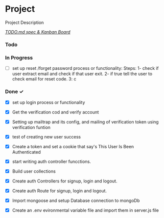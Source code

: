 # Project

Project Description

<em>[TODO.md spec & Kanban Board](https://bit.ly/3fCwKfM)</em>

### Todo


### In Progress

- [ ] set up reset /forget password process or functionality: Steps: 1- check if user extract email and check if that user exit. 2- if true tell the user to check email for reset code. 3: c  

### Done ✓

- [x] set up login process or functionality  
- [x] Get the verification cod and verify account  
- [x] Setting up mailtrap and its config, and mailing of verification token using verification funtion  
- [x] test of creating new user success  
- [x] Create a token and set a cookie that say's This User Is Been Authenticated  
- [x] start writing auth controller funcctions.  
- [x] Build user collections  
- [x] Create auth Controllers for signup, login and logout.  
- [x] Create auth Route for signup, login and logout.  
- [x] Import mongoose and  setup Database connection to mongoDb  
- [x] Create an .env evironmental variable file and import them in server.js file  

